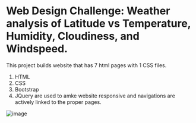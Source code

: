 # Web Design Challenge: Weather analysis of Latitude vs Temperature, Humidity, Cloudiness, and Windspeed.

This project builds website that has 7 html pages with 1 CSS files. 
1. HTML
2.  CSS
3.  Bootstrap
4. JQuery 
are used to amke website responsive and navigations are actively linked to the proper pages. 

![image](https://user-images.githubusercontent.com/67448948/127583809-582f054d-a0d1-4e58-ac97-cad552bcd130.png)

